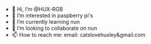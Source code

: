- 👋 Hi, I’m @HUX-RGB
- 👀 I’m interested in paspberry pi's
- 🌱 I’m currently learning nun
- 💞️ I’m looking to collaborate on nun 
- 📫 How to reach me: email: catslovehuxley&gmail.com
